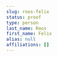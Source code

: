 ```yaml
---
slug: roos-felix
status: proof
type: person
last_name: Roos
first_name: Felix
alias: null
affiliations: []
---
```


